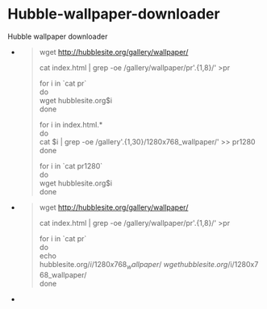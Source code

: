 # Hubble-wallpaper-downloader
Hubble wallpaper downloader


- > wget http://hubblesite.org/gallery/wallpaper/
  > 
  > cat index.html | grep -oe /gallery/wallpaper/pr'.\{1,8\}\/' >pr
  >
  > for i in \`cat pr\` \
  > do \
  > wget hubblesite.org$i \
  > done
  >
  > for i in index.html.* \
  > do \
  > cat $i | grep -oe /gallery'.\{1,30\}\/1280x768_wallpaper/' >> pr1280 \
  > done
  >
  > for i in \`cat pr1280\` \
  > do \
  > wget hubblesite.org$i \
  > done

  
- > wget http://hubblesite.org/gallery/wallpaper/
  >
  > cat index.html | grep -oe /gallery/wallpaper/pr'.\{1,8\}\/' >pr
  >
  > for i in \`cat pr\` \
  > do \
  >   echo hubblesite.org/$i/1280x768_wallpaper/ \
  >   wget hubblesite.org/$i/1280x768_wallpaper/ \
  > done
  
- >
  > 
    
    

